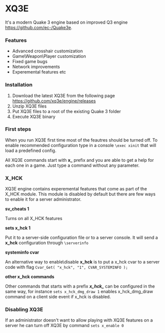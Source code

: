 # XQ3E

It's a modern Quake 3 engine based on improved Q3 engine https://github.com/ec-/Quake3e.


### Features

- Advanced crosshair customization
- Game\Weapon\Player customization
- Fixed game bugs
- Network improvements
- Experemental features
etc


### Installation

1. Download the latest XQ3E from the following page https://github.com/xq3e/engine/releases
2. Unzip XQ3E files
3. Put XQ3E files to a root of the existing Quake 3 folder
4. Execute XQ3E binary


### First steps

When you run XQ3E first time most of the feautres should be turned off. To enable recommended configuration type in a console 
```\exec xinit``` that will load a predefined config.

All XQ3E commands start with **x_** prefix and you are able to get a help for each one in a game. Just type a command without any parameter.


### X_HCK

XQ3E engine contains experemental features that come as part of the X_HCK module. This module is disabled by default but there are few ways to enable it for a server administrator.

**sv_cheats 1**

Turns on all X_HCK features

**sets x_hck 1**

Put it to a server-side configuration file or to a server console. It will send a **x_hck** configuration through ```\serverinfo```

**systeminfo cvar**

An alternative way to enable\disable **x_hck** is to put a x_hck cvar to a server code with flag ```Cvar_Get( "x_hck", "1", CVAR_SYSTEMINFO );```

**other x_hck commands**

Other commands that starts with a prefix ***x_hck_*** can be configured in the same way, for instance ```sets x_hck_dmg_draw 1``` enables x_hck_dmg_draw command on a client side event if x_hck is disabled.

### Disabling XQ3E

If an administrator doesn't want to allow playing with XQ3E features on a server he can turn off XQ3E by command ```sets x_enable 0```
